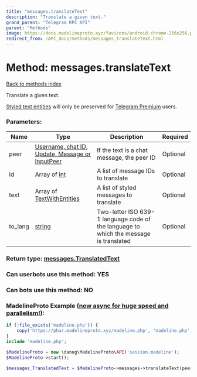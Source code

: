 ```yaml
---
title: "messages.translateText"
description: "Translate a given text."
grand_parent: "Telegram RPC API"
parent: "Methods"
image: https://docs.madelineproto.xyz/favicons/android-chrome-256x256.png
redirect_from: /API_docs/methods/messages_translateText.html
---
```

# Method: messages.translateText
[Back to methods index](index.html)



Translate a given text.

[Styled text entities](https://core.telegram.org/api/entities) will only be preserved for [Telegram Premium](https://core.telegram.org/api/premium) users.

### Parameters:

| Name     |    Type       | Description | Required |
|----------|---------------|-------------|----------|
|peer|[Username, chat ID, Update, Message or InputPeer](/API_docs/types/InputPeer.html) | If the text is a chat message, the peer ID | Optional|
|id|Array of [int](/API_docs/types/int.html) | A list of message IDs to translate | Optional|
|text|Array of [TextWithEntities](/API_docs/types/TextWithEntities.html) | A list of styled messages to translate | Optional|
|to\_lang|[string](/API_docs/types/string.html) | Two-letter ISO 639-1 language code of the language to which the message is translated | Optional|


### Return type: [messages.TranslatedText](/API_docs/types/messages.TranslatedText.html)

### Can userbots use this method: **YES**

### Can bots use this method: **NO**


### MadelineProto Example ([now async for huge speed and parallelism!](https://docs.madelineproto.xyz/docs/ASYNC.html)):


```php
if (!file_exists('madeline.php')) {
    copy('https://phar.madelineproto.xyz/madeline.php', 'madeline.php');
}
include 'madeline.php';

$MadelineProto = new \danog\MadelineProto\API('session.madeline');
$MadelineProto->start();

$messages_TranslatedText = $MadelineProto->messages->translateText(peer: $InputPeer, id: [$int, $int], text: [$TextWithEntities, $TextWithEntities], to_lang: 'string', );
```

